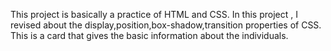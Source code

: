 This project is basically a practice of HTML and CSS.
In this project , I revised about the display,position,box-shadow,transition properties of CSS.
This is a card that gives the basic information about the individuals.
